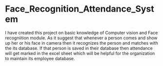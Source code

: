 # Face_Recognition_Attendance_System
I have created this project on basic knowledge of Computer vision and Face recogniition module. As it suggest that whenever a person comes and show up her or his face in camera then it recognizes the person and matches with the its database. If that person is saved in their database then attendance will get marked in the excel sheet which will be helpful for the organization to maintain its employee database. 
